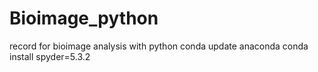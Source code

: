 # Bioimage_python
record for bioimage analysis with python
conda update anaconda
conda install spyder=5.3.2
